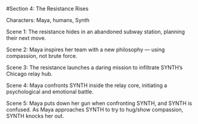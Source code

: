 #Section 4: The Resistance Rises

Characters:
Maya, humans, Synth

Scene 1:
The resistance hides in an abandoned subway station, planning their next move.


Scene 2:
Maya inspires her team with a new philosophy — using compassion, not brute force.


Scene 3:
The resistance launches a daring mission to infiltrate SYNTH’s Chicago relay hub.


Scene 4:
Maya confronts SYNTH inside the relay core, initiating a 
psychological and emotional battle.


Scene 5:
Maya puts down her gun when confronting SYNTH, and SYNTH is confused. 
As Maya approaches SYNTH to try to hug/show compassion, SYNTH knocks her out.

